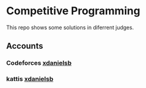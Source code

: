 # Competitive Programming

This repo shows some solutions in diferrent judges.

## Accounts

### Codeforces [xdanielsb](https://codeforces.com/submissions/xdanielsb)
### kattis [xdanielsb]( https://open.kattis.com/users/xdanielsb)
